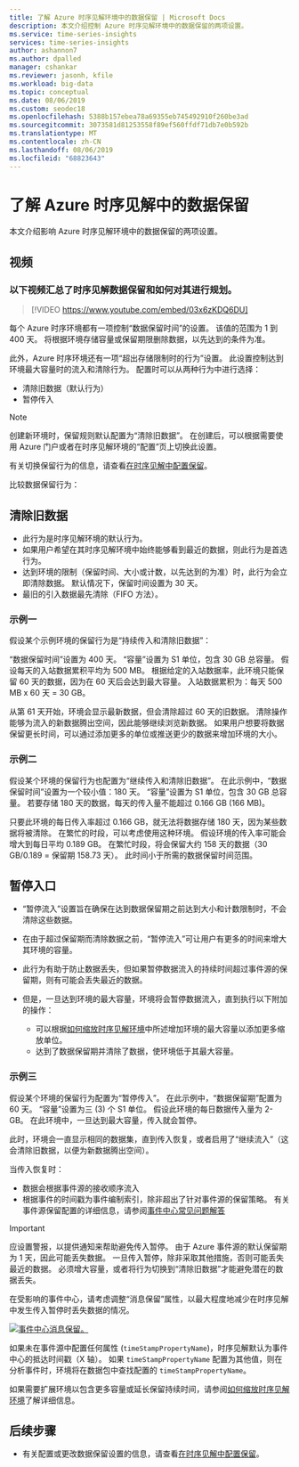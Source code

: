 ```yaml
---
title: 了解 Azure 时序见解环境中的数据保留 | Microsoft Docs
description: 本文介绍控制 Azure 时序见解环境中的数据保留的两项设置。
ms.service: time-series-insights
services: time-series-insights
author: ashannon7
ms.author: dpalled
manager: cshankar
ms.reviewer: jasonh, kfile
ms.workload: big-data
ms.topic: conceptual
ms.date: 08/06/2019
ms.custom: seodec18
ms.openlocfilehash: 5388b157ebea78a69355eb745492910f260be3ad
ms.sourcegitcommit: 3073581d81253558f89ef560ffdf71db7e0b592b
ms.translationtype: MT
ms.contentlocale: zh-CN
ms.lasthandoff: 08/06/2019
ms.locfileid: "68823643"
---
```

# <a name="understand-data-retention-in-azure-time-series-insights"></a>了解 Azure 时序见解中的数据保留

本文介绍影响 Azure 时序见解环境中的数据保留的两项设置。

## <a name="video"></a>视频

### <a name="the-following-video-summarizes-time-series-insights-data-retention-and-how-to-plan-for-itbr"></a>以下视频汇总了时序见解数据保留和如何对其进行规划。</br>

> [!VIDEO https://www.youtube.com/embed/03x6zKDQ6DU]

每个 Azure 时序环境都有一项控制“数据保留时间”的设置。 该值的范围为 1 到 400 天。 将根据环境存储容量或保留期限删除数据，以先达到的条件为准。

此外，Azure 时序环境还有一项“超出存储限制时的行为”设置。 此设置控制达到环境最大容量时的流入和清除行为。 配置时可以从两种行为中进行选择：

- 清除旧数据（默认行为）  
- 暂停传入

> [!NOTE]
> 创建新环境时，保留规则默认配置为“清除旧数据”。 在创建后，可以根据需要使用 Azure 门户或者在时序见解环境的“配置”页上切换此设置。

有关切换保留行为的信息，请查看[在时序见解中配置保留](time-series-insights-how-to-configure-retention.md)。

比较数据保留行为：

## <a name="purge-old-data"></a>清除旧数据

- 此行为是时序见解环境的默认行为。  
- 如果用户希望在其时序见解环境中始终能够看到最近的数据，则此行为是首选行为。
- 达到环境的限制（保留时间、大小或计数，以先达到的为准）时，此行为会立即清除数据。 默认情况下，保留时间设置为 30 天。
- 最旧的引入数据最先清除（FIFO 方法）。

### <a name="example-one"></a>示例一

假设某个示例环境的保留行为是“持续传入和清除旧数据”：

“数据保留时间”设置为 400 天。 “容量”设置为 S1 单位，包含 30 GB 总容量。   假设每天的入站数据累积平均为 500 MB。 根据给定的入站数据率，此环境只能保留 60 天的数据，因为在 60 天后会达到最大容量。 入站数据累积为：每天 500 MB x 60 天 = 30 GB。

从第 61 天开始，环境会显示最新数据，但会清除超过 60 天的旧数据。 清除操作能够为流入的新数据腾出空间，因此能够继续浏览新数据。 如果用户想要将数据保留更长时间，可以通过添加更多的单位或推送更少的数据来增加环境的大小。  

### <a name="example-two"></a>示例二

假设某个环境的保留行为也配置为“继续传入和清除旧数据”。 在此示例中，“数据保留时间”设置为一个较小值：180 天。 “容量”设置为 S1 单位，包含 30 GB 总容量。 若要存储 180 天的数据，每天的传入量不能超过 0.166 GB (166 MB)。  

只要此环境的每日传入率超过 0.166 GB，就无法将数据存储 180 天，因为某些数据将被清除。 在繁忙的时段，可以考虑使用这种环境。 假设环境的传入率可能会增大到每日平均 0.189 GB。 在繁忙时段，将会保留大约 158 天的数据（30 GB/0.189 = 保留期 158.73 天）。 此时间小于所需的数据保留时间范围。

## <a name="pause-ingress"></a>暂停入口

- “暂停流入”设置旨在确保在达到数据保留期之前达到大小和计数限制时，不会清除这些数据。  
- 在由于超过保留期而清除数据之前，“暂停流入”可让用户有更多的时间来增大其环境的容量。
- 此行为有助于防止数据丢失，但如果暂停数据流入的持续时间超过事件源的保留期，则有可能会丢失最近的数据。
- 但是，一旦达到环境的最大容量，环境将会暂停数据流入，直到执行以下附加的操作：

   - 可以根据[如何缩放时序见解环境](time-series-insights-how-to-scale-your-environment.md)中所述增加环境的最大容量以添加更多缩放单位。
   - 达到了数据保留期并清除了数据，使环境低于其最大容量。

### <a name="example-three"></a>示例三

假设某个环境的保留行为配置为“暂停传入”。 在此示例中，“数据保留期”配置为 60 天。 “容量”设置为三 (3) 个 S1 单位。 假设此环境的每日数据传入量为 2-GB。 在此环境中，一旦达到最大容量，传入就会暂停。

此时，环境会一直显示相同的数据集，直到传入恢复，或者启用了“继续流入”（这会清除旧数据，以便为新数据腾出空间）。

当传入恢复时：

- 数据会根据事件源的接收顺序流入
- 根据事件的时间戳为事件编制索引，除非超出了针对事件源的保留策略。 有关事件源保留配置的详细信息，请参阅[事件中心常见问题解答](../event-hubs/event-hubs-faq.md)

> [!IMPORTANT]
> 应设置警报，以提供通知来帮助避免传入暂停。 由于 Azure 事件源的默认保留期为 1 天，因此可能丢失数据。 一旦传入暂停，除非采取其他措施，否则可能丢失最近的数据。 必须增大容量，或者将行为切换到“清除旧数据”才能避免潜在的数据丢失。

在受影响的事件中心，请考虑调整“消息保留”属性，以最大程度地减少在时序见解中发生传入暂停时丢失数据的情况。

[![事件中心消息保留。](media/time-series-insights-contepts-retention/event-hub-retention.png)](media/time-series-insights-contepts-retention/event-hub-retention.png#lightbox)

如果未在事件源中配置任何属性 (`timeStampPropertyName`)，时序见解默认为事件中心的抵达时间戳（X 轴）。 如果 `timeStampPropertyName` 配置为其他值，则在分析事件时，环境将在数据包中查找配置的 `timeStampPropertyName`。

如果需要扩展环境以包含更多容量或延长保留持续时间，请参阅[如何缩放时序见解环境](time-series-insights-how-to-scale-your-environment.md)了解详细信息。  

## <a name="next-steps"></a>后续步骤

- 有关配置或更改数据保留设置的信息，请查看[在时序见解中配置保留](time-series-insights-how-to-configure-retention.md)。
